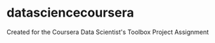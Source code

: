 datasciencecoursera
===================

Created for the Coursera Data Scientist's Toolbox Project Assignment
